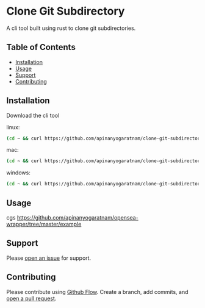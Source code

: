# Clone Git Subdirectory

A cli tool built using rust to clone git subdirectories.

## Table of Contents

- [Installation](#installation)
- [Usage](#usage)
- [Support](#support)
- [Contributing](#contributing)

## Installation

Download the cli tool

linux:
```sh
(cd ~ && curl https://github.com/apinanyogaratnam/clone-git-subdirectory/releases/download/v0.0.12/cgs --output cgs && chmod +x ./cgs && echo "alias cgs='~/cgs'" >> ~/.zshrc)
```

mac:
```sh
(cd ~ && curl https://github.com/apinanyogaratnam/clone-git-subdirectory/releases/download/v0.0.12/cgs-mac --output cgs && chmod +x ./cgs && echo "alias cgs='~/cgs'" >> ~/.zshrc)
```

windows:
```sh
(cd ~ && curl https://github.com/apinanyogaratnam/clone-git-subdirectory/releases/download/v0.0.12/cgs-windows --output cgs && chmod +x ./cgs && echo "alias cgs='~/cgs'" >> ~/.zshrc)
```

## Usage

cgs https://github.com/apinanyogaratnam/opensea-wrapper/tree/master/example

## Support

Please [open an issue](https://github.com/apinanyogaratnam/clone-git-subdirectory/issues/new) for support.

## Contributing

Please contribute using [Github Flow](https://guides.github.com/introduction/flow/). Create a branch, add commits, and [open a pull request](https://github.com/apinanyogaratnam/clone-git-subdirectory/).
